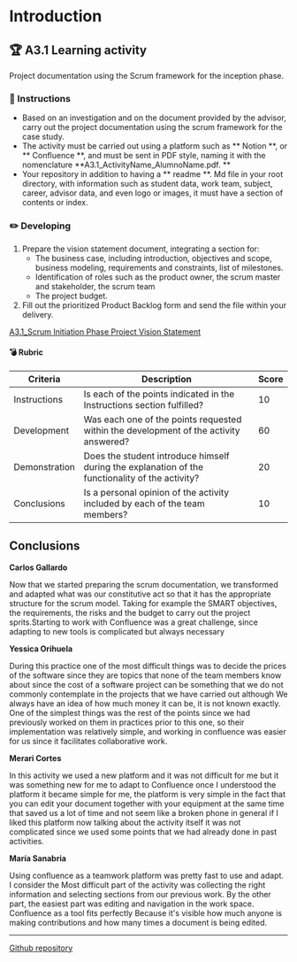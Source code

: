# Introduction

## :trophy: A3.1 Learning activity

Project documentation using the Scrum framework for the inception phase.
### :blue_book: Instructions

- Based on an investigation and on the document provided by the advisor, carry out the project documentation using the scrum framework for the case study.
- The activity must be carried out using a platform such as ** Notion **, or ** Confluence **, and must be sent in PDF style, naming it with the nomenclature **A3.1_ActivityName_AlumnoName.pdf. **
- Your repository in addition to having a ** readme **. Md file in your root directory, with information such as student data, work team, subject, career, advisor data, and even logo or images, it must have a section of contents or index.

### :pencil2: Developing

1. Prepare the vision statement document, integrating a section for:
   + The business case, including introduction, objectives and scope, business modeling, requirements and constraints, list of milestones.
   + Identification of roles such as the product owner, the scrum master and stakeholder, the scrum team
   + The project budget.
2. Fill out the prioritized Product Backlog form and send the file within your delivery.

[A3.1_Scrum Initiation Phase Project Vision Statement](https://github.com/yessi-github/AnalisisAvanzado-2021/blob/main/PDFs/A3.1%20Scrum%20Initiation%20Phase%20Project%20Vision%20Statement.pdf)

#### :bomb: Rubric

| Criteria    | Description                                                                                | Score |
| ------------- | -------------------------------------------------------------------------------------------- | ------- |
| Instructions | Is each of the points indicated in the Instructions section fulfilled? | 10 |
| Development | Was each one of the points requested within the development of the activity answered? | 60 |
| Demonstration | Does the student introduce himself during the explanation of the functionality of the activity? | 20 |
| Conclusions | Is a personal opinion of the activity included by each of the team members? | 10 |


 
 
## Conclusions
 
 **Carlos Gallardo** 

 Now that we started preparing the scrum documentation, we transformed and adapted what was our constitutive act so that it has the appropriate structure for the scrum model. Taking for example the SMART objectives, the requirements, the risks and the budget to carry out the project sprits.Starting to work with Confluence was a great challenge, since adapting to new tools is complicated but always necessary

 
**Yessica Orihuela**

 During this practice one of the most difficult things was to decide the prices of the software since they are topics that none of the team members know about since the cost of a software project can be something that we do not commonly contemplate in the projects that we have carried out although We always have an idea of how much money it can be, it is not known exactly.
One of the simplest things was the rest of the points since we had previously worked on them in practices prior to this one, so their implementation was relatively simple, and working in confluence was easier for us since it facilitates collaborative work.

 
**Merari Cortes**

In this activity we used a new platform and it was not difficult for me but it was something new for me to adapt to Confluence once I understood the platform it became simple for me, the platform is very simple in the fact that you can edit your document together with your equipment at the same time that saved us a lot of time and not seem like a broken phone in general if I liked this platform now talking about the activity itself it was not complicated since we used some points that we had already done in past activities.
 
**María Sanabria**

Using confluence as a teamwork platform was pretty fast to use and adapt. I consider the Most difficult part of the activity was collecting the right information and selecting sections from our previous work. By the other part, the easiest part was editing and navigation in the work space.
Confluence as a tool fits perfectly Because it's visible how much anyone is making contributions and how many times a document is being edited.
___   
 
[Github repository](https://github.com/yessi-github/AnalisisAvanzado-2021.git)